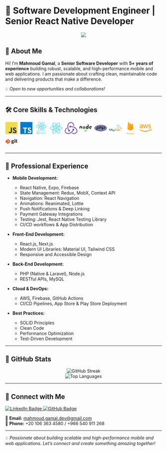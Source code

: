 # 🚀 Software Development Engineer | Senior React Native Developer

<div align="center">
  <img src="https://media.giphy.com/media/M9gbBd9nbDrOTu1Mqx/giphy.gif" width="120"/>
</div>

## 👋 About Me
Hi! I’m **Mahmoud Gamal**, a **Senior Software Developer** with **5+ years of experience** building robust, scalable, and high-performance mobile and web applications. I am passionate about crafting clean, maintainable code and delivering products that make a difference.

💡 *Open to new opportunities and collaborations!*

---

## 🛠️ Core Skills & Technologies

<div>
  <img src="https://github.com/devicons/devicon/blob/master/icons/javascript/javascript-original.svg" title="JavaScript" alt="JavaScript" width="40" height="40"/>&nbsp;
  <img src="https://github.com/devicons/devicon/blob/master/icons/typescript/typescript-original.svg" title="TypeScript" alt="TypeScript" width="40" height="40"/>&nbsp;
  <img src="https://github.com/devicons/devicon/blob/master/icons/react/react-original-wordmark.svg" title="React.js" alt="React.js" width="40" height="40"/>&nbsp;
  <img src="https://github.com/devicons/devicon/blob/master/icons/react/react-original.svg" title="React Native" alt="React Native" width="40" height="40"/>&nbsp;
  <img src="https://github.com/devicons/devicon/blob/master/icons/redux/redux-original.svg" title="Redux" alt="Redux" width="40" height="40"/>&nbsp;
  <img src="https://github.com/devicons/devicon/blob/master/icons/nodejs/nodejs-original-wordmark.svg" title="Node.js" alt="Node.js" width="40" height="40"/>&nbsp;
  <img src="https://github.com/devicons/devicon/blob/master/icons/php/php-original.svg" title="PHP" alt="PHP" width="40" height="40"/>&nbsp;
  <img src="https://github.com/devicons/devicon/blob/master/icons/mysql/mysql-original-wordmark.svg" title="MySQL" alt="MySQL" width="40" height="40"/>&nbsp;
  <img src="https://github.com/devicons/devicon/blob/master/icons/firebase/firebase-plain-wordmark.svg" title="Firebase" alt="Firebase" width="40" height="40"/>&nbsp;
  <img src="https://github.com/devicons/devicon/blob/master/icons/amazonwebservices/amazonwebservices-plain-wordmark.svg" title="AWS" alt="AWS" width="40" height="40"/>&nbsp;
  <img src="https://github.com/devicons/devicon/blob/master/icons/git/git-original-wordmark.svg" title="Git" alt="Git" width="40" height="40"/>
</div>

---

## 💼 Professional Experience

- **Mobile Development:**
  - React Native, Expo, Firebase
  - State Management: Redux, MobX, Context API
  - Navigation: React Navigation
  - Animations: Reanimated, Lottie
  - Push Notifications & Deep Linking
  - Payment Gateway Integrations
  - Testing: Jest, React Native Testing Library
  - CI/CD workflows & App Distribution

- **Front-End Development:**
  - React.js, Next.js
  - Modern UI Libraries: Material UI, Tailwind CSS
  - Responsive and Accessible Design

- **Back-End Development:**
  - PHP (Native & Laravel), Node.js
  - RESTful APIs, MySQL

- **Cloud & DevOps:**
  - AWS, Firebase, GitHub Actions
  - CI/CD Pipelines, App Store & Play Store Deployment

- **Best Practices:**
  - SOLID Principles
  - Clean Code
  - Performance Optimization
  - Test-Driven Development

---

## 🌟 GitHub Stats

<div align="center">
  <img src="http://github-readme-streak-stats.herokuapp.com?user=mahmoudgamal92&theme=dark&background=000000" alt="GitHub Streak"/>
  <br/>
  <img src="https://github-readme-stats.vercel.app/api/top-langs/?username=mahmoudgamal92&layout=compact&theme=vision-friendly-dark" alt="Top Languages"/>
</div>

---

## 🔗 Connect with Me

<div id="badges">
  <a href="https://www.linkedin.com/in/mahmoud-gamal-b928aa15b/">
    <img src="https://img.shields.io/badge/LinkedIn-blue?style=for-the-badge&logo=linkedin&logoColor=white" alt="LinkedIn Badge"/>
  </a>
  <a href="https://github.com/mahmoudgamal92">
    <img src="https://img.shields.io/badge/GitHub-000?style=for-the-badge&logo=github&logoColor=white" alt="GitHub Badge"/>
  </a>
</div>

📧 **Email:** mahmoud.gamal.dev@gmail.com  
📱 **Phone:** +20 106 363 4580 / +966 540 911 268  

---

💡 *Passionate about building scalable and high-performance mobile and web applications. Let’s connect and create something amazing together!*
